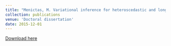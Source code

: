 ```yaml
---
title: "Menictas, M. Variational inference for heteroscedastic and longitudinal regression models."
collection: publications
venue: 'Doctoral dissertation'
date: 2015-12-01
---
```


[Download here](http://menictas.github.io/files/Menictas15_2.pdf)
